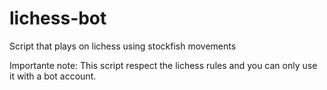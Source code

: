 # lichess-bot
Script that plays on lichess using stockfish movements

Importante note: This script respect the lichess rules and you can only use it with a bot account.

